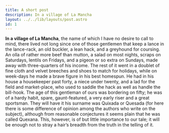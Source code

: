 ```yaml
---
title: A short post
description: In a village of La Mancha
layout: ../../lib/layouts/post.astro
id: 1
---
```


**In a village of La Mancha**, the name of which I have no desire to call to
mind, there lived not long since one of those gentlemen that keep a lance in the
lance-rack, an old buckler, a lean hack, and a greyhound for coursing. An olla
of rather more beef than mutton, a salad on most nights, scraps on Saturdays,
lentils on Fridays, and a pigeon or so extra on Sundays, made away with
three-quarters of his income. The rest of it went in a doublet of fine cloth and
velvet breeches and shoes to match for holidays, while on week-days he made a
brave figure in his best homespun. He had in his house a housekeeper past forty,
a niece under twenty, and a lad for the field and market-place, who used to
saddle the hack as well as handle the bill-hook. The age of this gentleman of
ours was bordering on fifty; he was of a hardy habit, spare, gaunt-featured, a
very early riser and a great sportsman. They will have it his surname was
Quixada or Quesada (for here there is some difference of opinion among the
authors who write on the subject), although from reasonable conjectures it seems
plain that he was called Quexana. This, however, is of but little importance to
our tale; it will be enough not to stray a hair’s breadth from the truth in the
telling of it.
